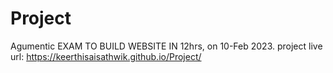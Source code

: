 # Project
Agumentic
EXAM TO BUILD WEBSITE IN 12hrs, on 10-Feb 2023.
project live url:  https://keerthisaisathwik.github.io/Project/
